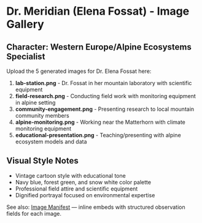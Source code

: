 # Dr. Meridian (Elena Fossat) - Image Gallery

## Character: Western Europe/Alpine Ecosystems Specialist

Upload the 5 generated images for Dr. Elena Fossat here:

1. **lab-station.png** - Dr. Fossat in her mountain laboratory with scientific equipment
2. **field-research.png** - Conducting field work with monitoring equipment in alpine setting
3. **community-engagement.png** - Presenting research to local mountain community members  
4. **alpine-monitoring.png** - Working near the Matterhorn with climate monitoring equipment
5. **educational-presentation.png** - Teaching/presenting with alpine ecosystem models and data

## Visual Style Notes
- Vintage cartoon style with educational tone
- Navy blue, forest green, and snow white color palette
- Professional field attire and scientific equipment
- Dignified portrayal focused on environmental expertise

See also: [Image Manifest](./manifest.md) — inline embeds with structured observation fields for each image.